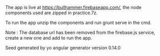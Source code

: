 

The app is live at https://bullhammer.firebaseapp.com/, the node components used are zipped in practice.7z.

To run the app unzip the components and run grunt serve in the cmd.

Note : The database url has been removed from the firebase.js service, create a new one and add to run the app.

Seed generated by yo angular generator version 0.14.0


